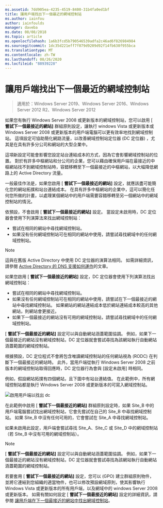 ```yaml
---
ms.assetid: 7dd905ea-4235-4519-8400-31b4fa0ed1bf
title: 讓用戶端找出下一個最近的網域控制站
ms.author: iainfou
author: iainfoulds
manager: daveba
ms.date: 08/08/2018
ms.topic: article
ms.openlocfilehash: 1a6b3fcd5b790546539adfa2c46ad6f826984984
ms.sourcegitcommit: 1dc35d221eff7f079d9209d92f14fb630f955bca
ms.translationtype: MT
ms.contentlocale: zh-TW
ms.lasthandoff: 08/26/2020
ms.locfileid: "88939228"
---
```

# <a name="enabling-clients-to-locate-the-next-closest-domain-controller"></a>讓用戶端找出下一個最近的網域控制站

> 適用於：Windows Server 2019、Windows Server 2016、Windows Server 2012 R2、Windows Server 2012

如果您有執行 Windows Server 2008 或更新版本的網域控制站，您可以啟用 [ **嘗試下一個最接近的網站]** 群組原則設定，讓執行 windows Vista 或更新版本或 Windows Server 2008 或更新版本的用戶端電腦可以更有效率地找到網域控制站。 這項設定可協助簡化網路流量，以改善網域控制站定位器 (DC 定位器) ，尤其是在具有許多分公司和網站的大型企業中。

這項新設定可能會影響您設定站台連結成本的方式，因為它會影響網域控制站的位置。 對於有許多中樞網站和分公司的企業，您可以藉由確保用戶端在最接近的中樞網站找不到網域控制站時，容錯移轉至下一個最接近的中樞網站，以大幅降低網路上的 Active Directory 流量。

一般最佳作法是，如果您啟用 [ **嘗試下一個最接近的網站]** 設定，就應該盡可能簡化您的網站拓撲和站台連結成本。 在具有許多中樞網站的企業中，這可以簡化任何您所做的計畫，以處理某個網站中的用戶端需要容錯移轉至另一個網站中的網域控制站的情況。

依預設，不會啟用 [ **嘗試下一個最接近的網站]** 設定。 當設定未啟用時，DC 定位器會使用下列演算法來找出網域控制站：

- 嘗試在相同的網站中尋找網域控制站。
- 如果沒有任何網域控制站可在相同的網站中使用，請嘗試尋找網域中的任何網域控制站。

> [!NOTE]
> 這與在舊版 Active Directory 中使用 DC 定位器的演算法相同。 如需詳細資訊，請參閱 [Active Directory 的 DNS 支援如何運作](/previous-versions/windows/it-pro/windows-server-2003/cc759550(v=ws.10))的文章。

如果您啟用 [ **嘗試下一個最接近的網站]** 設定，DC 定位器會使用下列演算法找出網域控制站：

- 嘗試在相同的網站中尋找網域控制站。
- 如果沒有任何網域控制站可在相同的網站中使用，請嘗試在下一個最接近的網站中尋找網域控制站。 如果網站的網站連結成本低於網站連結成本較高的其他網站，則網站會更接近。
- 如果下一個最接近的網站沒有可用的網域控制站，請嘗試尋找網域中的任何網域控制站。

[ **嘗試下一個最接近的網站]** 設定可以與自動網站涵蓋範圍協調。 例如，如果下一個最接近的網站沒有網域控制站，DC 定位器就會嘗試尋找為該網站執行自動網站涵蓋範圍的網域控制站。

根據預設，DC 定位程式不會將包含唯讀網域控制站的任何網站視為 (RODC) 在判斷下一個最接近的網站時。 此外，當用戶端從執行 Windows Server 2008 之前版本的網域控制站取得回應時，DC 定位器行為會與 [設定未啟用] 時相同。

例如，假設網站拓撲有四個網站，且下圖中有站台連結值。 在此範例中，所有網域控制站都是執行 Windows Server 2008 或更新版本的可寫入網域控制站。

![啟用用戶端以找出 dc](media/Enabling-Clients-to-Locate-the-Next-Closest-Domain-Controller/beff4087-fb2a-463b-96ac-d440a9e29b75.gif)

在此範例中啟用 [ **嘗試下一個最接近的網站]** 群組原則設定時，如果 Site_B 中的用戶端電腦嘗試找出網域控制站，它會先嘗試在自己的 Site_B 中尋找網域控制站。 如果 Site_B 中沒有任何可用的，它會嘗試在 Site_A 中尋找網域控制站。

如果未啟用此設定，用戶端會嘗試尋找 Site_A、Site_C 或 Site_D 中的網域控制站（若 Site_B 中沒有可用的網域控制站）。

> [!NOTE]
> [ **嘗試下一個最接近的網站]** 設定可以與自動網站涵蓋範圍協調。 例如，如果下一個最接近的網站沒有網域控制站，DC 定位器就會嘗試尋找為該網站執行自動網站涵蓋範圍的網域控制站。

若要套用 [ **嘗試下一個最接近的網站]** 設定，您可以 (GPO) 建立群組原則物件，並將它連結到您組織的適當物件，也可以修改預設網域原則，使其影響執行 Windows Vista 或更新版本的所有用戶端，以及網域中的 windows Server 2008 或更新版本。 如需有關如何設定 [ **嘗試下一個最接近的網站]** 設定的詳細資訊，請參閱 [讓用戶端在下一個最接近的網站中找出網域控制站](/previous-versions/windows/it-pro/windows-server-2008-r2-and-2008/cc772592(v=ws.10))。
